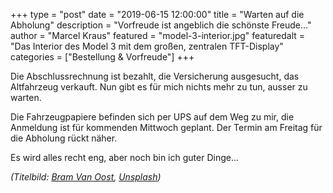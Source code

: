 +++
type = "post"
date = "2019-06-15 12:00:00"
title = "Warten auf die Abholung"
description = "Vorfreude ist angeblich die schönste Freude…"
author = "Marcel Kraus"
featured = "model-3-interior.jpg"
featuredalt = "Das Interior des Model 3 mit dem großen, zentralen TFT-Display"
categories = ["Bestellung & Vorfreude"]
+++

Die Abschlussrechnung ist bezahlt, die Versicherung ausgesucht, das Altfahrzeug verkauft. Nun gibt es für mich nichts mehr zu tun, ausser zu warten.

Die Fahrzeugpapiere befinden sich per UPS auf dem Weg zu mir, die Anmeldung ist für kommenden Mittwoch geplant. Der Termin am Freitag für die Abholung rückt näher.

Es wird alles recht eng, aber noch bin ich guter Dinge…

*(Titelbild: [Bram Van Oost](https://unsplash.com/@ort?utm_source=unsplash&utm_medium=referral&utm_content=creditCopyText), [Unsplash](https://unsplash.com/search/photos/tesla?utm_source=unsplash&utm_medium=referral&utm_content=creditCopyText))*

